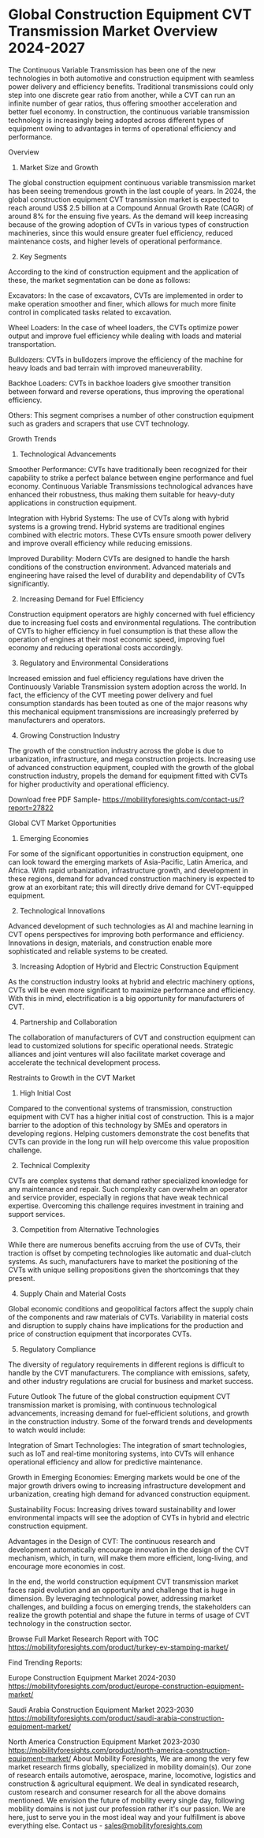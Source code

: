 # Global Construction Equipment CVT Transmission Market Overview 2024-2027 #
The Continuous Variable Transmission has been one of the new technologies in both automotive and construction equipment with seamless power delivery and efficiency benefits. Traditional transmissions could only step into one discrete gear ratio from another, while a CVT can run an infinite number of gear ratios, thus offering smoother acceleration and better fuel economy. In construction, the continuous variable transmission technology is increasingly being adopted across different types of equipment owing to advantages in terms of operational efficiency and performance.

Overview

1. Market Size and Growth

The global construction equipment continuous variable transmission market has been seeing tremendous growth in the last couple of years. In 2024, the global construction equipment CVT transmission market is expected to reach around US$ 2.5 billion at a Compound Annual Growth Rate (CAGR) of around 8% for the ensuing five years. As the demand will keep increasing because of the growing adoption of CVTs in various types of construction machineries, since this would ensure greater fuel efficiency, reduced maintenance costs, and higher levels of operational performance.

2. Key Segments

According to the kind of construction equipment and the application of these, the market segmentation can be done as follows:

Excavators: In the case of excavators, CVTs are implemented in order to make operation smoother and finer, which allows for much more finite control in complicated tasks related to excavation.

Wheel Loaders: In the case of wheel loaders, the CVTs optimize power output and improve fuel efficiency while dealing with loads and material transportation.

Bulldozers: CVTs in bulldozers improve the efficiency of the machine for heavy loads and bad terrain with improved maneuverability.

Backhoe Loaders: CVTs in backhoe loaders give smoother transition between forward and reverse operations, thus improving the operational efficiency.

Others: This segment comprises a number of other construction equipment such as graders and scrapers that use CVT technology.

Growth Trends
1. Technological Advancements

Smoother Performance: CVTs have traditionally been recognized for their capability to strike a perfect balance between engine performance and fuel economy. Continuous Variable Transmissions technological advances have enhanced their robustness, thus making them suitable for heavy-duty applications in construction equipment.

Integration with Hybrid Systems: The use of CVTs along with hybrid systems is a growing trend. Hybrid systems are traditional engines combined with electric motors. These CVTs ensure smooth power delivery and improve overall efficiency while reducing emissions.

Improved Durability: Modern CVTs are designed to handle the harsh conditions of the construction environment. Advanced materials and engineering have raised the level of durability and dependability of CVTs significantly.

2. Increasing Demand for Fuel Efficiency

Construction equipment operators are highly concerned with fuel efficiency due to increasing fuel costs and environmental regulations. The contribution of CVTs to higher efficiency in fuel consumption is that these allow the operation of engines at their most economic speed, improving fuel economy and reducing operational costs accordingly.

3. Regulatory and Environmental Considerations

Increased emission and fuel efficiency regulations have driven the Continuously Variable Transmission system adoption across the world. In fact, the efficiency of the CVT meeting power delivery and fuel consumption standards has been touted as one of the major reasons why this mechanical equipment transmissions are increasingly preferred by manufacturers and operators.

4. Growing Construction Industry

The growth of the construction industry across the globe is due to urbanization, infrastructure, and mega construction projects. Increasing use of advanced construction equipment, coupled with the growth of the global construction industry, propels the demand for equipment fitted with CVTs for higher productivity and operational efficiency.

Download free PDF Sample- https://mobilityforesights.com/contact-us/?report=27822



Global CVT Market Opportunities

1. Emerging Economies

For some of the significant opportunities in construction equipment, one can look toward the emerging markets of Asia-Pacific, Latin America, and Africa. With rapid urbanization, infrastructure growth, and development in these regions, demand for advanced construction machinery is expected to grow at an exorbitant rate; this will directly drive demand for CVT-equipped equipment.

2. Technological Innovations

Advanced development of such technologies as AI and machine learning in CVT opens perspectives for improving both performance and efficiency. Innovations in design, materials, and construction enable more sophisticated and reliable systems to be created.

3. Increasing Adoption of Hybrid and Electric Construction Equipment

As the construction industry looks at hybrid and electric machinery options, CVTs will be even more significant to maximize performance and efficiency. With this in mind, electrification is a big opportunity for manufacturers of CVT.

4. Partnership and Collaboration

The collaboration of manufacturers of CVT and construction equipment can lead to customized solutions for specific operational needs. Strategic alliances and joint ventures will also facilitate market coverage and accelerate the technical development process.



Restraints to Growth in the CVT Market

1. High Initial Cost

Compared to the conventional systems of transmission, construction equipment with CVT has a higher initial cost of construction. This is a major barrier to the adoption of this technology by SMEs and operators in developing regions. Helping customers demonstrate the cost benefits that CVTs can provide in the long run will help overcome this value proposition challenge.

2. Technical Complexity

CVTs are complex systems that demand rather specialized knowledge for any maintenance and repair. Such complexity can overwhelm an operator and service provider, especially in regions that have weak technical expertise. Overcoming this challenge requires investment in training and support services.

3. Competition from Alternative Technologies

While there are numerous benefits accruing from the use of CVTs, their traction is offset by competing technologies like automatic and dual-clutch systems. As such, manufacturers have to market the positioning of the CVTs with unique selling propositions given the shortcomings that they present.

4. Supply Chain and Material Costs

Global economic conditions and geopolitical factors affect the supply chain of the components and raw materials of CVTs. Variability in material costs and disruption to supply chains have implications for the production and price of construction equipment that incorporates CVTs.

5. Regulatory Compliance

The diversity of regulatory requirements in different regions is difficult to handle by the CVT manufacturers. The compliance with emissions, safety, and other industry regulations are crucial for business and market success.

Future Outlook
The future of the global construction equipment CVT transmission market is promising, with continuous technological advancements, increasing demand for fuel-efficient solutions, and growth in the construction industry. Some of the forward trends and developments to watch would include:

Integration of Smart Technologies: The integration of smart technologies, such as IoT and real-time monitoring systems, into CVTs will enhance operational efficiency and allow for predictive maintenance.

Growth in Emerging Economies: Emerging markets would be one of the major growth drivers owing to increasing infrastructure development and urbanization, creating high demand for advanced construction equipment.

Sustainability Focus: Increasing drives toward sustainability and lower environmental impacts will see the adoption of CVTs in hybrid and electric construction equipment.

Advantages in the Design of CVT: The continuous research and development automatically encourage innovation in the design of the CVT mechanism, which, in turn, will make them more efficient, long-living, and encourage more economies in cost.

In the end, the world construction equipment CVT transmission market faces rapid evolution and an opportunity and challenge that is huge in dimension. By leveraging technological power, addressing market challenges, and building a focus on emerging trends, the stakeholders can realize the growth potential and shape the future in terms of usage of CVT technology in the construction sector.

Browse Full Market Research Report with TOC https://mobilityforesights.com/product/turkey-ev-stamping-market/

Find Trending Reports:


Europe Construction Equipment Market 2024-2030 https://mobilityforesights.com/product/europe-construction-equipment-market/

Saudi Arabia Construction Equipment Market 2023-2030 https://mobilityforesights.com/product/saudi-arabia-construction-equipment-market/


North America Construction Equipment Market 2023-2030 https://mobilityforesights.com/product/north-america-construction-equipment-market/
About Mobility Foresights,
We are among the very few market research firms globally, specialized in mobility domain(s). Our zone of research entails automotive, aerospace, marine, locomotive, logistics and construction & agricultural equipment. We deal in syndicated research, custom research and consumer research for all the above domains mentioned.
We envision the future of mobility every single day, following mobility domains is not just our profession rather it's our passion. We are here, just to serve you in the most ideal way and your fulfillment is above everything else. Contact us -  sales@mobilityforesights.com 


